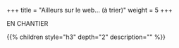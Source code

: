 +++
title = "Ailleurs sur le web... (à trier)"
weight = 5
+++

EN CHANTIER

{{% children style="h3" depth="2" description="" %}}
